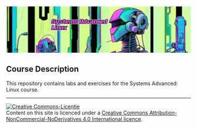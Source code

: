 <!-- <div style="text-align: right">
  <img src="./assets/img/1314_logo_pxl_bol_witrand.png" alt="PXL logo" title="PXL logo" width="100" height="100"/>
</div> -->

![logo](image.png)

## Course Description <!-- {docsify-ignore} -->
This repository contains labs and exercises for the Systems Advanced: Linux course.

---

<a rel="license" href="http://creativecommons.org/licenses/by-nc-nd/4.0/"><img alt="Creative Commons-Licentie" style="border-width:0" src="https://i.creativecommons.org/l/by-nc-nd/4.0/88x31.png" /></a><br /> Content on this site is licenced under a <a rel="license" href="http://creativecommons.org/licenses/by-nc-nd/4.0/">Creative Commons Attribution-NonCommercial-NoDerivatives 4.0 International licence</a>.